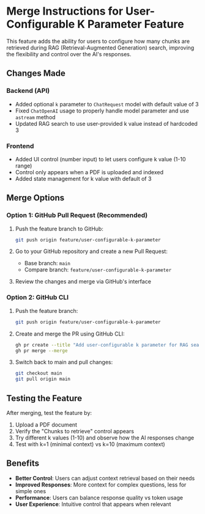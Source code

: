 # Merge Instructions for User-Configurable K Parameter Feature

This feature adds the ability for users to configure how many chunks are retrieved during RAG (Retrieval-Augmented Generation) search, improving the flexibility and control over the AI's responses.

## Changes Made

### Backend (API)
- Added optional `k` parameter to `ChatRequest` model with default value of 3
- Fixed `ChatOpenAI` usage to properly handle model parameter and use `astream` method
- Updated RAG search to use user-provided k value instead of hardcoded 3

### Frontend
- Added UI control (number input) to let users configure k value (1-10 range)
- Control only appears when a PDF is uploaded and indexed
- Added state management for k value with default of 3

## Merge Options

### Option 1: GitHub Pull Request (Recommended)

1. Push the feature branch to GitHub:
   ```bash
   git push origin feature/user-configurable-k-parameter
   ```

2. Go to your GitHub repository and create a new Pull Request:
   - Base branch: `main`
   - Compare branch: `feature/user-configurable-k-parameter`

3. Review the changes and merge via GitHub's interface

### Option 2: GitHub CLI

1. Push the feature branch:
   ```bash
   git push origin feature/user-configurable-k-parameter
   ```

2. Create and merge the PR using GitHub CLI:
   ```bash
   gh pr create --title "Add user-configurable k parameter for RAG search" --body "This feature allows users to configure how many chunks are retrieved during RAG search, improving response quality and control."
   gh pr merge --merge
   ```

3. Switch back to main and pull changes:
   ```bash
   git checkout main
   git pull origin main
   ```

## Testing the Feature

After merging, test the feature by:

1. Upload a PDF document
2. Verify the "Chunks to retrieve" control appears
3. Try different k values (1-10) and observe how the AI responses change
4. Test with k=1 (minimal context) vs k=10 (maximum context)

## Benefits

- **Better Control**: Users can adjust context retrieval based on their needs
- **Improved Responses**: More context for complex questions, less for simple ones
- **Performance**: Users can balance response quality vs token usage
- **User Experience**: Intuitive control that appears when relevant 